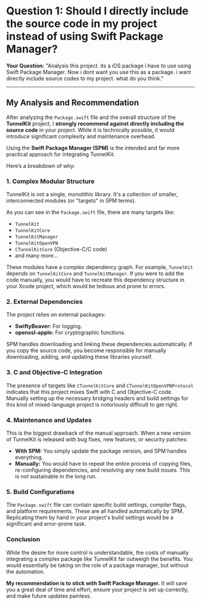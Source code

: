 
# Question 1: Should I directly include the source code in my project instead of using Swift Package Manager?

**Your Question:** "Analysis this project. its a iOS package i have to use using Swift Package Manager. Now i dont want you use this as a package. i want directly include source codes to my project. what do you think."

---

## My Analysis and Recommendation

After analyzing the `Package.swift` file and the overall structure of the **TunnelKit** project, I **strongly recommend against directly including the source code** in your project. While it is technically possible, it would introduce significant complexity and maintenance overhead.

Using the **Swift Package Manager (SPM)** is the intended and far more practical approach for integrating TunnelKit.

Here’s a breakdown of why:

### 1. Complex Modular Structure

TunnelKit is not a single, monolithic library. It's a collection of smaller, interconnected modules (or "targets" in SPM terms).

As you can see in the `Package.swift` file, there are many targets like:
- `TunnelKit`
- `TunnelKitCore`
- `TunnelKitManager`
- `TunnelKitOpenVPN`
- `CTunnelKitCore` (Objective-C/C code)
- and many more...

These modules have a complex dependency graph. For example, `TunnelKit` depends on `TunnelKitCore` and `TunnelKitManager`. If you were to add the code manually, you would have to recreate this dependency structure in your Xcode project, which would be tedious and prone to errors.

### 2. External Dependencies

The project relies on external packages:
- **SwiftyBeaver:** For logging.
- **openssl-apple:** For cryptographic functions.

SPM handles downloading and linking these dependencies automatically. If you copy the source code, you become responsible for manually downloading, adding, and updating these libraries yourself.

### 3. C and Objective-C Integration

The presence of targets like `CTunnelKitCore` and `CTunnelKitOpenVPNProtocol` indicates that this project mixes Swift with C and Objective-C code. Manually setting up the necessary bridging headers and build settings for this kind of mixed-language project is notoriously difficult to get right.

### 4. Maintenance and Updates

This is the biggest drawback of the manual approach. When a new version of TunnelKit is released with bug fixes, new features, or security patches:
- **With SPM:** You simply update the package version, and SPM handles everything.
- **Manually:** You would have to repeat the entire process of copying files, re-configuring dependencies, and resolving any new build issues. This is not sustainable in the long run.

### 5. Build Configurations

The `Package.swift` file can contain specific build settings, compiler flags, and platform requirements. These are all handled automatically by SPM. Replicating them by hand in your project's build settings would be a significant and error-prone task.

### Conclusion

While the desire for more control is understandable, the costs of manually integrating a complex package like TunnelKit far outweigh the benefits. You would essentially be taking on the role of a package manager, but without the automation.

**My recommendation is to stick with Swift Package Manager.** It will save you a great deal of time and effort, ensure your project is set up correctly, and make future updates painless.
